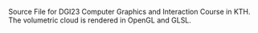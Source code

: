 Source File for DGI23 Computer Graphics and Interaction Course in KTH. The volumetric cloud is rendered in OpenGL and GLSL. 
